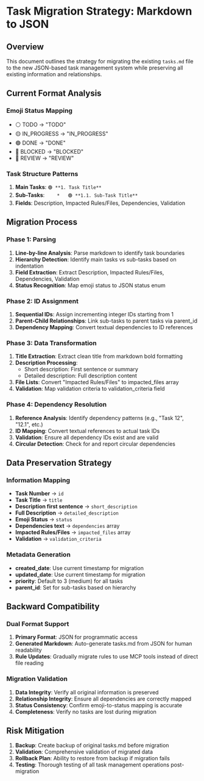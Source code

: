 # Task Migration Strategy: Markdown to JSON

## Overview
This document outlines the strategy for migrating the existing `tasks.md` file to the new JSON-based task management system while preserving all existing information and relationships.

## Current Format Analysis

### Emoji Status Mapping
- ⚪️ TODO → "TODO"
- 🟡 IN_PROGRESS → "IN_PROGRESS"  
- 🟢 DONE → "DONE"
- 🔴 BLOCKED → "BLOCKED"
- 🔵 REVIEW → "REVIEW"

### Task Structure Patterns
1. **Main Tasks**: `🟢 **1. Task Title**`
2. **Sub-Tasks**: `    *   🟢 **1.1. Sub-Task Title**`
3. **Fields**: Description, Impacted Rules/Files, Dependencies, Validation

## Migration Process

### Phase 1: Parsing
1. **Line-by-line Analysis**: Parse markdown to identify task boundaries
2. **Hierarchy Detection**: Identify main tasks vs sub-tasks based on indentation
3. **Field Extraction**: Extract Description, Impacted Rules/Files, Dependencies, Validation
4. **Status Recognition**: Map emoji status to JSON status enum

### Phase 2: ID Assignment
1. **Sequential IDs**: Assign incrementing integer IDs starting from 1
2. **Parent-Child Relationships**: Link sub-tasks to parent tasks via parent_id
3. **Dependency Mapping**: Convert textual dependencies to ID references

### Phase 3: Data Transformation
1. **Title Extraction**: Extract clean title from markdown bold formatting
2. **Description Processing**: 
   - Short description: First sentence or summary
   - Detailed description: Full description content
3. **File Lists**: Convert "Impacted Rules/Files" to impacted_files array
4. **Validation**: Map validation criteria to validation_criteria field

### Phase 4: Dependency Resolution
1. **Reference Analysis**: Identify dependency patterns (e.g., "Task 12", "12.1", etc.)
2. **ID Mapping**: Convert textual references to actual task IDs
3. **Validation**: Ensure all dependency IDs exist and are valid
4. **Circular Detection**: Check for and report circular dependencies

## Data Preservation Strategy

### Information Mapping
- **Task Number** → `id`
- **Task Title** → `title`
- **Description first sentence** → `short_description`
- **Full Description** → `detailed_description`
- **Emoji Status** → `status`
- **Dependencies text** → `dependencies` array
- **Impacted Rules/Files** → `impacted_files` array
- **Validation** → `validation_criteria`

### Metadata Generation
- **created_date**: Use current timestamp for migration
- **updated_date**: Use current timestamp for migration
- **priority**: Default to 3 (medium) for all tasks
- **parent_id**: Set for sub-tasks based on hierarchy

## Backward Compatibility

### Dual Format Support
1. **Primary Format**: JSON for programmatic access
2. **Generated Markdown**: Auto-generate tasks.md from JSON for human readability
3. **Rule Updates**: Gradually migrate rules to use MCP tools instead of direct file reading

### Migration Validation
1. **Data Integrity**: Verify all original information is preserved
2. **Relationship Integrity**: Ensure all dependencies are correctly mapped
3. **Status Consistency**: Confirm emoji-to-status mapping is accurate
4. **Completeness**: Verify no tasks are lost during migration

## Risk Mitigation
1. **Backup**: Create backup of original tasks.md before migration
2. **Validation**: Comprehensive validation of migrated data
3. **Rollback Plan**: Ability to restore from backup if migration fails
4. **Testing**: Thorough testing of all task management operations post-migration 